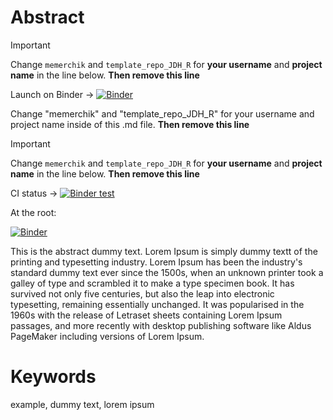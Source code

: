 # Abstract

> [!IMPORTANT]
> Change ``memerchik`` and ``template_repo_JDH_R`` for **your username** and **project name** in the line below. **Then remove this line**

Launch on Binder → [![Binder](https://mybinder.org/badge_logo.svg)](https://mybinder.org/v2/gh/memerchik/template_repo_JDH_R/HEAD?urlpath=lab/tree/author_guideline_template.ipynb)

Change "memerchik" and "template_repo_JDH_R" for your username and project name inside of this .md file. **Then remove this line**

> [!IMPORTANT]
> Change ``memerchik`` and ``template_repo_JDH_R`` for **your username** and **project name** in the line below. **Then remove this line**

CI status → [![Binder test](https://github.com/memerchik/template_repo_JDH_R/actions/workflows/github-actions-mybinder-local-test.yml/badge.svg)](https://github.com/memerchik/template_repo_JDH_R/actions/workflows/github-actions-mybinder-local-test.yml)

At the root:

[![Binder](https://mybinder.org/badge_logo.svg)](https://mybinder.org/v2/gh/C2DH/template_repo_JDH_R.git/HEAD)

This is the abstract dummy text. Lorem Ipsum is simply dummy textt of the printing and typesetting industry. Lorem Ipsum has been the industry's standard dummy text ever since the 1500s, when an unknown printer took a galley of type and scrambled it to make a type specimen book. It has survived not only five centuries, but also the leap into electronic typesetting, remaining essentially unchanged. It was popularised in the 1960s with the release of Letraset sheets containing Lorem Ipsum passages, and more recently with desktop publishing software like Aldus PageMaker including versions of Lorem Ipsum.

# Keywords
example, dummy text, lorem ipsum
